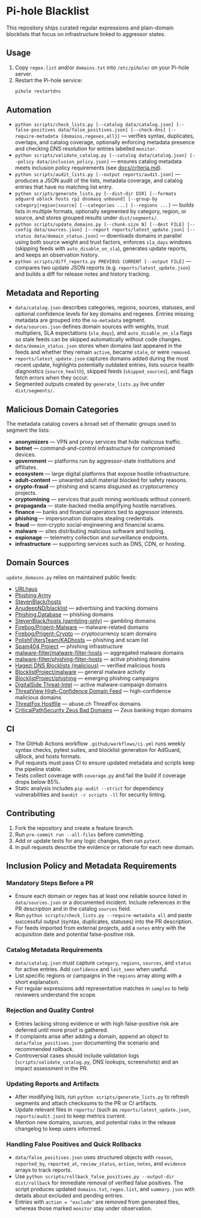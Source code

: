# Pi-hole Blacklist

This repository ships curated regular expressions and plain-domain blocklists
that focus on infrastructure linked to aggressor states.

## Usage
1. Copy `regex.list` and/or `domains.txt` into `/etc/pihole/` on your
   Pi-hole server.
2. Restart the Pi-hole service:
   ```bash
   pihole restartdns
   ```

## Automation
- `python scripts/check_lists.py [--catalog data/catalog.json] [--false-positives data/false_positives.json] [--check-dns] [--require-metadata {domains,regexes,all}]` — verifies syntax, duplicates, overlaps, and catalog coverage, optionally enforcing metadata presence and checking DNS resolution for entries labelled `monitor`.
- `python scripts/validate_catalog.py [--catalog data/catalog.json] [--policy data/inclusion_policy.json]` — ensures catalog metadata meets inclusion policy requirements (see [docs/criteria.md](docs/criteria.md)).
- `python scripts/audit_lists.py [--output reports/audit.json]` — produces a JSON audit of the lists, metadata coverage, and catalog entries that have no matching list entry.
- `python scripts/generate_lists.py [--dist-dir DIR] [--formats adguard ublock hosts rpz dnsmasq unbound] [--group-by category|region|source] [--categories ...] [--regions ...]` — builds lists in multiple formats, optionally segmented by category, region, or source, and stores grouped results under `dist/segments/`.
- `python scripts/update_domains.py [--chunk-size N] [--dest FILE] [--config data/sources.json] [--report reports/latest_update.json] [--status data/domain_status.json]` — downloads domains in parallel using both source weight and trust factors, enforces `sla_days` windows (skipping feeds with `auto_disable_on_sla`), generates update reports, and keeps an observation history.
- `python scripts/diff_reports.py PREVIOUS CURRENT [--output FILE]` — compares two update JSON reports (e.g. `reports/latest_update.json`) and builds a diff for release notes and history tracking.

## Metadata and Reporting
- `data/catalog.json` describes categories, regions, sources, statuses, and optional confidence levels for key domains and regexes. Entries missing metadata are grouped into the `no-metadata` segment.
- `data/sources.json` defines domain sources with weights, trust multipliers, SLA expectations (`sla_days`), and `auto_disable_on_sla` flags so stale feeds can be skipped automatically without code changes.
- `data/domain_status.json` stores when domains last appeared in the feeds and whether they remain `active`, became `stale`, or were `removed`.
- `reports/latest_update.json` captures domains added during the most recent update, highlights potentially outdated entries, lists source health diagnostics (`source_health`), skipped feeds (`skipped_sources`), and flags fetch errors when they occur.
- Segmented outputs created by `generate_lists.py` live under `dist/segments/`.

## Malicious Domain Categories
The metadata catalog covers a broad set of thematic groups used to segment the
lists:

- **anonymizers** — VPN and proxy services that hide malicious traffic.
- **botnet** — command-and-control infrastructure for compromised devices.
- **government** — platforms run by aggressor-state institutions and affiliates.
- **ecosystem** — large digital platforms that expose hostile infrastructure.
- **adult-content** — unwanted adult material blocked for safety reasons.
- **crypto-fraud** — phishing and scams disguised as cryptocurrency projects.
- **cryptomining** — services that push mining workloads without consent.
- **propaganda** — state-backed media amplifying hostile narratives.
- **finance** — banks and financial operators tied to aggressor interests.
- **phishing** — impersonation domains stealing credentials.
- **fraud** — non-crypto social-engineering and financial scams.
- **malware** — sites distributing malicious software and tooling.
- **espionage** — telemetry collection and surveillance endpoints.
- **infrastructure** — supporting services such as DNS, CDN, or hosting.

## Domain Sources
`update_domains.py` relies on maintained public feeds:
- [URLhaus](https://urlhaus.abuse.ch/)
- [Phishing Army](https://phishing.army/)
- [StevenBlack/hosts](https://github.com/StevenBlack/hosts)
- [AnudeepND/blacklist](https://github.com/anudeepND/blacklist) — advertising and tracking domains
- [Phishing.Database](https://github.com/mitchellkrogza/Phishing.Database) — phishing domains
- [StevenBlack/hosts (gambling-only)](https://github.com/StevenBlack/hosts/tree/master/alternates/gambling-only) — gambling domains
- [Firebog/Prigent-Malware](https://v.firebog.net/hosts/Prigent-Malware.txt) — malware-related domains
- [Firebog/Prigent-Crypto](https://v.firebog.net/hosts/Prigent-Crypto.txt) — cryptocurrency scam domains
- [PolishFiltersTeam/KADhosts](https://raw.githubusercontent.com/PolishFiltersTeam/KADhosts/master/KADhosts.txt) — phishing and scam list
- [Spam404 Project](https://raw.githubusercontent.com/Spam404/lists/master/main-blacklist.txt) — phishing infrastructure
- [malware-filter/malware-filter-hosts](https://malware-filter.gitlab.io/malware-filter/malware-filter-hosts.txt) — aggregated malware domains
- [malware-filter/phishing-filter-hosts](https://malware-filter.gitlab.io/malware-filter/phishing-filter-hosts.txt) — active phishing domains
- [Hagezi DNS Blocklists (malicious)](https://raw.githubusercontent.com/hagezi/dns-blocklists/main/hosts/malicious.txt) — verified malicious hosts
- [BlocklistProject/malware](https://raw.githubusercontent.com/blocklistproject/Lists/master/malware.txt) — general malware activity
- [BlocklistProject/phishing](https://raw.githubusercontent.com/blocklistproject/Lists/master/phishing.txt) — emerging phishing campaigns
- [DigitalSide Threat-Intel](https://osint.digitalside.it/Threat-Intel/lists/latestdomains.txt) — active malware-campaign domains
- [ThreatView High-Confidence Domain Feed](https://threatview.io/Downloads/DOMAIN-High-Confidence-Feed.txt) — high-confidence malicious domains
- [ThreatFox Hostfile](https://threatfox.abuse.ch/downloads/hostfile/) — abuse.ch ThreatFox domains
- [CriticalPathSecurity Zeus Bad Domains](https://raw.githubusercontent.com/CriticalPathSecurity/ZeusBadDomains/master/baddomains.txt) — Zeus banking trojan domains

## CI
- The GitHub Actions workflow `.github/workflows/ci.yml` runs weekly syntax checks, pytest suites, and blocklist generation for AdGuard, uBlock, and hosts formats.
- Pull requests must pass CI to ensure updated metadata and scripts keep the pipeline stable.
- Tests collect coverage with `coverage.py` and fail the build if coverage drops below 85%.
- Static analysis includes `pip-audit --strict` for dependency vulnerabilities and `bandit -r scripts -ll` for security linting.

## Contributing
1. Fork the repository and create a feature branch.
2. Run `pre-commit run --all-files` before committing.
3. Add or update tests for any logic changes, then run `pytest`.
4. In pull requests describe the evidence or rationale for each new domain.

## Inclusion Policy and Metadata Requirements

### Mandatory Steps Before a PR
- Ensure each domain or regex has at least one reliable source listed in `data/sources.json` or a documented incident. Include references in the PR description and in the catalog `sources` field.
- Run `python scripts/check_lists.py --require-metadata all` and paste successful output (syntax, duplicates, statuses) into the PR description.
- For feeds imported from external projects, add a `notes` entry with the acquisition date and potential false-positive risk.

### Catalog Metadata Requirements
- `data/catalog.json` must capture `category`, `regions`, `sources`, and `status` for active entries. Add `confidence` and `last_seen` when useful.
- List specific regions or campaigns in the `regions` array along with a short explanation.
- For regular expressions add representative matches in `samples` to help reviewers understand the scope.

### Rejection and Quality Control
- Entries lacking strong evidence or with high false-positive risk are deferred until more proof is gathered.
- If complaints arise after adding a domain, append an object to `data/false_positives.json` documenting the scenario and recommended rollback.
- Controversial cases should include validation logs (`scripts/validate_catalog.py`, DNS lookups, screenshots) and an impact assessment in the PR.

### Updating Reports and Artifacts
- After modifying lists, run `python scripts/generate_lists.py` to refresh segments and attach checksums to the PR or CI artifacts.
- Update relevant files in `reports/` (such as `reports/latest_update.json`, `reports/audit.json`) to keep metrics current.
- Mention new domains, sources, and potential risks in the release changelog to keep users informed.

### Handling False Positives and Quick Rollbacks
- `data/false_positives.json` uses structured objects with `reason`, `reported_by`, `reported_at`, `review_status`, `action`, `notes`, and `evidence` arrays to track reports.
- Use `python scripts/rollback_false_positives.py --output-dir dist/rollback` for immediate removal of verified false positives. The script produces updated `domains.txt`, `regex.list`, and `summary.json` with details about excluded and pending entries.
- Entries with `action = "exclude"` are removed from generated files, whereas those marked `monitor` stay under observation.
